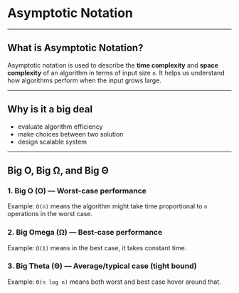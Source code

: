 # Asymptotic Notation 

---

##  What is Asymptotic Notation?
Asymptotic notation is used to describe the **time complexity** and **space complexity** of an algorithm in terms of input size `n`. It helps us understand how algorithms perform when the input grows large.

---

## Why is it a big deal
- evaluate algorithm efficiency
- make choices between two solution
- design scalable system

---

## Big O, Big Ω, and Big Θ
### 1. **Big O (O)** — Worst-case performance
Example: `O(n)` means the algorithm might take time proportional to `n` operations in the worst case.

### 2. **Big Omega (Ω)** — Best-case performance
Example: `Ω(1)` means in the best case, it takes constant time.

### 3. **Big Theta (Θ)** — Average/typical case (tight bound)
Example: `Θ(n log n)` means both worst and best case hover around that.

